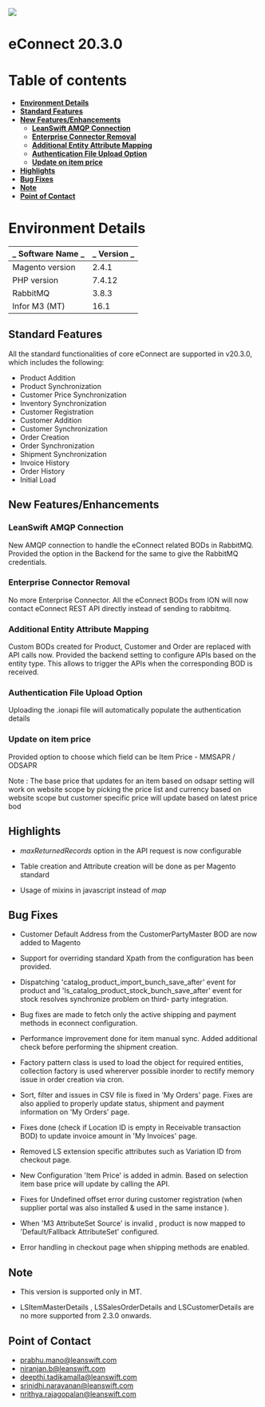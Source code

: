 ![](RackMultipart20201224-4-dzt8sl_html_390ba5139005650c.png)

# **eConnect 20.3.0**

# Table of contents

- [**Environment Details**](#environment-details)
- [**Standard Features**](#standard-features)
- [**New Features/Enhancements**](#new-featuresenhancements)
    - [**LeanSwift AMQP Connection**](#leanswift-amqp-connection)
    - [**Enterprise Connector Removal**](#enterprise-connector-removal)
    - [**Additional Entity Attribute Mapping**](#additional-entity-attribute-mapping)
    - [**Authentication File Upload Option**](#authentication-file-upload-option)
    - [**Update on item price**](#update-on-item-price)
- [**Highlights**](#highlights)
- [**Bug Fixes**](#bug-fixes)
- [**Note**](#note)
- [**Point of Contact**](#point-of-contact)


# **Environment Details**

| _ **Software Name** _ | _ **Version** _ |
| --- | --- |
| Magento version | 2.4.1 |
| PHP version | 7.4.12 |
| RabbitMQ | 3.8.3 |
| Infor M3 (MT) | 16.1 |

## **Standard Features**

All the standard functionalities of core eConnect are supported in v20.3.0, which includes the following:

- Product Addition
- Product Synchronization
- Customer Price Synchronization
- Inventory Synchronization
- Customer Registration
- Customer Addition
- Customer Synchronization
- Order Creation
- Order Synchronization
- Shipment Synchronization
- Invoice History
- Order History
- Initial Load

## **New Features/Enhancements**

### **LeanSwift AMQP Connection**

New AMQP connection to handle the eConnect related BODs in RabbitMQ.
 Provided the option in the Backend for the same to give the RabbitMQ credentials.

### **Enterprise Connector Removal**

No more Enterprise Connector. All the eConnect BODs from ION will now contact eConnect REST API directly instead of sending to rabbitmq.

### **Additional Entity Attribute Mapping**

Custom BODs created for Product, Customer and Order are replaced with API calls now. Provided the backend setting to configure APIs based on the entity type. This allows to trigger the APIs when the corresponding BOD is received.

### **Authentication File Upload Option**

Uploading the .ionapi file will automatically populate the authentication details

### **Update on item price**

Provided option to choose which field can be Item Price - MMSAPR / ODSAPR

Note : The base price that updates for an item based on odsapr setting will work on website scope by picking the price list and currency based on website scope but customer specific price will update based on latest price bod 

## **Highlights**

- _maxReturnedRecords_ option in the API request is now configurable

- Table creation and Attribute creation will be done as per Magento standard

- Usage of mixins in javascript instead of _map_

## **Bug Fixes**

- Customer Default Address from the CustomerPartyMaster BOD are now added to Magento

- Support for overriding standard Xpath from the configuration has been provided.

- Dispatching 'catalog_product_import_bunch_save_after' event for product and 'ls_catalog_product_stock_bunch_save_after' event for stock resolves synchronize problem on third-    party integration.

- Bug fixes are made to fetch only the active shipping and payment methods in econnect configuration.

- Performance improvement done for item manual sync. Added additional check before performing the shipment creation.

- Factory pattern class is used to load the object for required entities, collection factory is used whererver possible inorder to rectify memory issue in order creation via  cron.

- Sort, filter and issues in CSV file is fixed in 'My Orders' page. Fixes are also applied to properly update status, shipment and payment information on 'My Orders' page.

- Fixes done (check if Location ID is empty in Receivable transaction BOD) to update invoice amount in 'My Invoices' page.

- Removed LS extension specific attributes such as Variation ID from checkout page.

- New Configuration 'Item Price' is added in admin. Based on selection item base price will update by calling the API.

- Fixes for Undefined offset error during customer registration (when supplier portal was also installed & used in the same instance ).

- When 'M3 AttributeSet Source' is invalid , product is now mapped to 'Default/Fallback AttributeSet' configured.

- Error handling in checkout page when shipping methods are enabled.

## **Note** 

 - This version is supported only in MT.
 
 - LSItemMasterDetails , LSSalesOrderDetails and LSCustomerDetails are no more supported from 2.3.0 onwards.

## **Point of Contact**

- [prabhu.mano@leanswift.com](mailto:prabhu.mano@leanswift.com)
- [niranjan.b@leanswift.com](mailto:prabhu.mano@leanswift.com)
- [deepthi.tadikamalla@leanswift.com](mailto:prabhu.mano@leanswift.com)
- [srinidhi.narayanan@leanswift.com](mailto:prabhu.mano@leanswift.com)
- [nrithya.rajagopalan@leanswift.com](mailto:prabhu.mano@leanswift.com)


